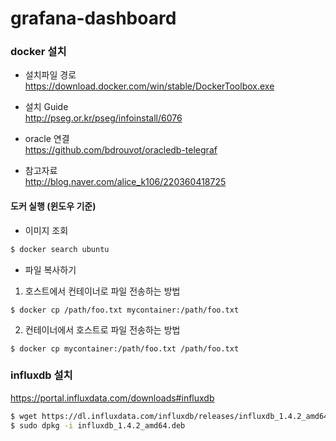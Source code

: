 # grafana-dashboard

### docker 설치
- 설치파일 경로 <br>
https://download.docker.com/win/stable/DockerToolbox.exe

- 설치 Guide <br>
http://pseg.or.kr/pseg/infoinstall/6076

- oracle 연결 <br>
https://github.com/bdrouvot/oracledb-telegraf

- 참고자료<br>
http://blog.naver.com/alice_k106/220360418725

#### 도커 실행 (윈도우 기준)
- 이미지 조회    
``` bash
$ docker search ubuntu
```

- 파일 복사하기
1. 호스트에서 컨테이너로 파일 전송하는 방법
```
$ docker cp /path/foo.txt mycontainer:/path/foo.txt
```
2. 컨테이너에서 호스트로 파일 전송하는 방법 
```
$ docker cp mycontainer:/path/foo.txt /path/foo.txt
```

### influxdb 설치
https://portal.influxdata.com/downloads#influxdb
``` bash
$ wget https://dl.influxdata.com/influxdb/releases/influxdb_1.4.2_amd64.deb
$ sudo dpkg -i influxdb_1.4.2_amd64.deb
```
